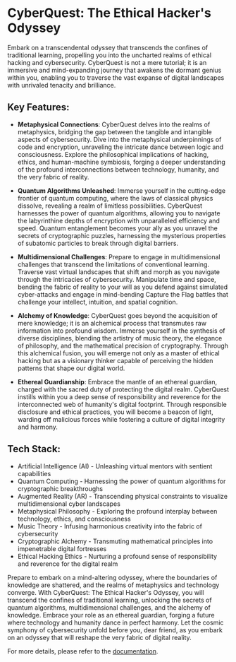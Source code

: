 # CyberQuest: The Ethical Hacker's Odyssey

Embark on a transcendental odyssey that transcends the confines of traditional learning, propelling you into the uncharted realms of ethical hacking and cybersecurity. CyberQuest is not a mere tutorial; it is an immersive and mind-expanding journey that awakens the dormant genius within you, enabling you to traverse the vast expanse of digital landscapes with unrivaled tenacity and brilliance.

## Key Features:

- **Metaphysical Connections**: CyberQuest delves into the realms of metaphysics, bridging the gap between the tangible and intangible aspects of cybersecurity. Dive into the metaphysical underpinnings of code and encryption, unraveling the intricate dance between logic and consciousness. Explore the philosophical implications of hacking, ethics, and human-machine symbiosis, forging a deeper understanding of the profound interconnections between technology, humanity, and the very fabric of reality.

- **Quantum Algorithms Unleashed**: Immerse yourself in the cutting-edge frontier of quantum computing, where the laws of classical physics dissolve, revealing a realm of limitless possibilities. CyberQuest harnesses the power of quantum algorithms, allowing you to navigate the labyrinthine depths of encryption with unparalleled efficiency and speed. Quantum entanglement becomes your ally as you unravel the secrets of cryptographic puzzles, harnessing the mysterious properties of subatomic particles to break through digital barriers.

- **Multidimensional Challenges**: Prepare to engage in multidimensional challenges that transcend the limitations of conventional learning. Traverse vast virtual landscapes that shift and morph as you navigate through the intricacies of cybersecurity. Manipulate time and space, bending the fabric of reality to your will as you defend against simulated cyber-attacks and engage in mind-bending Capture the Flag battles that challenge your intellect, intuition, and spatial cognition.

- **Alchemy of Knowledge**: CyberQuest goes beyond the acquisition of mere knowledge; it is an alchemical process that transmutes raw information into profound wisdom. Immerse yourself in the synthesis of diverse disciplines, blending the artistry of music theory, the elegance of philosophy, and the mathematical precision of cryptography. Through this alchemical fusion, you will emerge not only as a master of ethical hacking but as a visionary thinker capable of perceiving the hidden patterns that shape our digital world.

- **Ethereal Guardianship**: Embrace the mantle of an ethereal guardian, charged with the sacred duty of protecting the digital realm. CyberQuest instills within you a deep sense of responsibility and reverence for the interconnected web of humanity's digital footprint. Through responsible disclosure and ethical practices, you will become a beacon of light, warding off malicious forces while fostering a culture of digital integrity and harmony.

## Tech Stack:

- Artificial Intelligence (AI) - Unleashing virtual mentors with sentient capabilities
- Quantum Computing - Harnessing the power of quantum algorithms for cryptographic breakthroughs
- Augmented Reality (AR) - Transcending physical constraints to visualize multidimensional cyber landscapes
- Metaphysical Philosophy - Exploring the profound interplay between technology, ethics, and consciousness
- Music Theory - Infusing harmonious creativity into the fabric of cybersecurity
- Cryptographic Alchemy - Transmuting mathematical principles into impenetrable digital fortresses
- Ethical Hacking Ethics - Nurturing a profound sense of responsibility and reverence for the digital realm

Prepare to embark on a mind-altering odyssey, where the boundaries of knowledge are shattered, and the realms of metaphysics and technology converge. With CyberQuest: The Ethical Hacker's Odyssey, you will transcend the confines of traditional learning, unlocking the secrets of quantum algorithms, multidimensional challenges, and the alchemy of knowledge. Embrace your role as an ethereal guardian, forging a future where technology and humanity dance in perfect harmony. Let the cosmic symphony of cybersecurity unfold before you, dear friend, as you embark on an odyssey that will reshape the very fabric of digital reality.

For more details, please refer to the [documentation](./documentation/overview.md).
